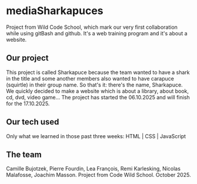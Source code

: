 # mediaSharkapuces
Project from Wild Code School, which mark our very first collaboration while using gitBash and github. 
It's a web training program and it's about a website. 

## Our project
This project is called Sharkapuce because the team wanted to have a shark in the title and some another members also wanted to have carapuce (squirtle) in their group name.
So that's it: there's the name, Sharkapuce. 
We quickly decided to make a website which is about a library, about book, cd, dvd, video game... 
The project has started the 06.10.2025 and will finish for the 17.10.2025.

## Our tech used
Only what we learned in those past three weeks: 
HTML | CSS | JavaScript 

## The team
Camille Bujotzek, Pierre Fourdin, Lea François, Remi Karlesking, Nicolas Malafosse, Joachim Masson.
Project from Code Wild School.
October 2025.


